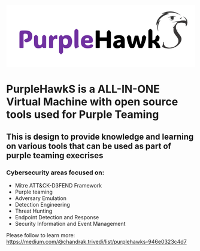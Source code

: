 ![LOGO](PurpleHawkS.png)
# PurpleHawkS is a ALL-IN-ONE Virtual Machine with open source tools used for Purple Teaming
## This is design to provide knowledge and learning on various tools that can be used as part of purple teaming execrises
### Cybersecurity areas focused on:
* Mitre ATT&CK-D3FEND Framework
* Purple teaming
* Adversary Emulation
* Detection Engineering
* Threat Hunting
* Endpoint Detection and Response
* Security Information and Event Management

Please follow to learn more: https://medium.com/@chandrak.trivedi/list/purplehawks-946e0323c4d7 
